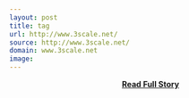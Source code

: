 ```yaml
---
layout: post
title: tag  
url: http://www.3scale.net/
source: http://www.3scale.net/
domain: www.3scale.net
image: 
---
```


<p></p>
<center><p><a href="http://www.3scale.net/" style='padding:25px; font-sze:18px; font-weight: bold;'>Read Full Story</a></p></center>
